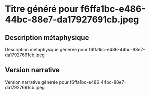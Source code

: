 # Titre généré pour f6ffa1bc-e486-44bc-88e7-da17927691cb.jpeg

## Description métaphysique
Description métaphysique générée pour f6ffa1bc-e486-44bc-88e7-da17927691cb.jpeg

## Version narrative
Version narrative générée pour f6ffa1bc-e486-44bc-88e7-da17927691cb.jpeg
